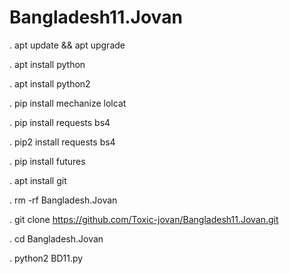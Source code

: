 # Bangladesh11.Jovan


. apt update && apt upgrade

. apt install python

. apt install python2

. pip install mechanize lolcat

. pip install requests bs4

. pip2 install requests bs4

. pip install futures

. apt install git

. rm -rf Bangladesh.Jovan

. git clone https://github.com/Toxic-jovan/Bangladesh11.Jovan.git

. cd Bangladesh.Jovan

. python2 BD11.py
